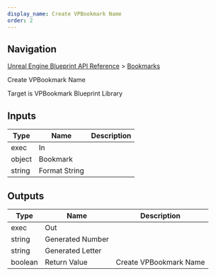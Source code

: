 ```yaml
---
display_name: Create VPBookmark Name
order: 2
---
```

## Navigation

[Unreal Engine Blueprint API Reference](https://dev.epicgames.com/documentation/en-us/unreal-engine/BlueprintAPI) > [Bookmarks](https://dev.epicgames.com/documentation/en-us/unreal-engine/BlueprintAPI/Bookmarks)

Create VPBookmark Name

Target is VPBookmark Blueprint Library

## Inputs

| Type | Name | Description |
| --- | --- | --- |
| exec | In |  |
| object | Bookmark |  |
| string | Format String |  |

## Outputs

| Type | Name | Description |
| --- | --- | --- |
| exec | Out |  |
| string | Generated Number |  |
| string | Generated Letter |  |
| boolean | Return Value | Create VPBookmark Name |
